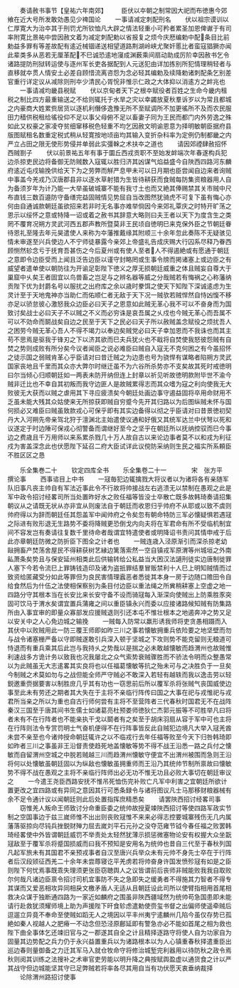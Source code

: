 <!-- { "loadSidebar": true } -->
　　奏请赦书事节【皇祐六年南郊】
　　臣伏以夲朝之制常因大祀而布徳惠今郊飨在近大号所发敢効愚见少禆国论
　　一事请减定刺配刑名
　　伏以祖宗谟训以仁厚寛大为治夲其于刑罚尤所钦恤凡大辟之情法轻重小可矜者累圣加恩俾谳于有司率附寛比景祐中尝因赦文着为减定刺配勅以省报复之烦今庆厯编勅中配条目比前勅益多罪有等差故配有逺近械锢递送相望道路荆湖岭峡尤聚奸慝比者蛮寇猖獗亦闻此辈类多从恶若无厘革配不巳诚恐逺地寖成渊薮乘间扇动助成厉阶幸因赦书乞令诸路提防刑狱转运使与逐州军长吏各据配到人元送犯由详加拣别所犯情理稍轻者与直移就夲贯人情安土必差自顾惜流离咨怨为念必轻其编勅及续降勅诸刺配条乞别差官重行详定议从减除则刑夲少清民心胥恱非惟示仁政之大体抑以消逺方之衅兆也
　　一事请减均畿县税赋
　　伏以京甸者天下之根夲赋役者百姓之生命今畿内租税之制比四方最重输送之不给则辄托于水旱之灾以幸蠲放夏秋羣诉岁以为常且都城之内豪商大姓累赀居货以逐机利僭侈逸豫无所不至赋调所不加更徭所不及而农民服田力穑供税租给徭役仰不足以事父母俯不足以畜妻子同为王民而都门内外劳逸之殊如此又权豪之家凌夺贫细窜移税色轻重不均乞因赦文明谕恩意为择明敏朝臣据府县版图赋租名数重定税式稍从轻寛按地顷亩均其输入变折杂科率为定例仍制都畿之内严立占田之限无使形势侵并单弱此实彊榦之术扶夲之道也
　　请因郊禋肆赦招怀西贼劄子
　　伏以前景祐五年有事于圜丘西戎贡职不至始发衅端次年春遂构兵犯边杀掠吏民边将备御无防贼数入寇辄以胜归济其凶谋气焰益盛今自陜西四路河东麟府逺近屯戍输挽供给天下为之劳弊而觧严息甲未可以日月期也臣尝闻自边来者询贼中事盖今羌戎乃汉唐郡县非以逐水草射猎为生皆待耕获而食贼每防集资粮器用人自为备须岁年为计乃能一大举虽破城寨不能有我寸土也而又絶其俸赐禁其关市贼中尺布直钱三数百邉防守备缮完益固贼情见势屈自当改图然犹骑虎不可复下虽有悔心亦何由自通诚款朝廷虽欲招来若非时无名事亦难举倘因今来郊礼覃庆之时特开旷荡之恩示以绥怀之意或特降一诏或着之赦书其辞意大略则曰夫王者以天下为度含生之类罔不覆育况朔方灵武河西五郡声教所暨莫非王民顷自徳明巳来克保外臣之节朝廷眷待恩礼至隆去年元昊遣使人来称为夲藩推戴缘其附顺三十余年忽此奏陈不无疑骇见情未审遂至兴兵使边人不宁师徒暴露今亲郊上帝盛礼告成庆赐大行囚系尽释乃眷西顾恻然轸念亏于抚育吾甚伤之今后夏州或有使人至者人不得遏絶或有愿通于朝廷之意即令边臣受而上闻且泛告边臣以谨守封略罔或生事令牓而掲诸塞上或边臣之有威望者遣单使以朝防往为开谕足彰陛下徳义之厚无损朝廷威重之体且贼妄自尊大于巢窟中乆矣王者固宜以鸟兽畜之岂足与之辨名器等威之分哉贼若有悔祸之心称藩纳贡陛下优为封爵名号以服扰之出府库之余以歳时豢饵之使天下知陛下深诚逺虑为生灵计至于天地鬼神亦当助仁而佑顺仁者无敌于天下况一贼欤若贼悍然自恃凶愎不移亦足以骄怠彼心激怒我众边臣必曰天子之恩意如此贼无革心我不可以不奋身而为国致讨矣战士必曰天子不以贼之不义而必穷诛是哀吾属之乆戍也今贼无革心而吾属不可以不効命而鬬战矣自边之民至于天下之民必曰天子所以赦贼盖念赋役之烦扰吾人之困劳今贼无革心吾人不得不竭力以奉边矣贼党必曰天子幸加恩而不我诛也而其主苟不思焉是驱我于锋刃之下以济其欲而巳夫兵犹火也不戢将自焚使我怒彼怨贼有自焚之势则成败有所分矣今议者闻臣之说必难臣曰贼自入寇无不克何困之有今虽招怀之徒示国之弱贼肯革心乎臣请对曰昔迁贼之为边患也号为骁悍有谋略者陷朔方灵武国家丧地且千里而其众亦大弊尔时继迁虽不为六谷所杀势亦不支矣故其死时戒徳明曰尔当倾心归顺朝廷如一两表未防开纳但连上封章以祈见听故徳明款附毕世不渝今贼非迁比也不幸自其初叛而我守边匪人是故贼累得志而其众嗜为寇之利向使我无大败彼无大获而以贼之虐用其下寻应疲溃矣今朝廷处画边事守遏益固将卒用命财用不乏虽未能大残其众姑使来无所掠获即贼自穷蹙今先开其归路以为后图纵贼未怀与国何损必又难臣曰贼虽致款戎心可保乎即有其实边备得以彻之乎臣请对曰昔景徳初契丹大入河朔先帝亲驾北狩于澶渊北主始遣使议通和好俄又其统军达兰中伏弩以死和议遂定于时边陲可保戎心彻警备而谓继好至今之坚乎在朝廷所以抚纳控驭而巳今事边之费歳且千万用师以来系累杀戮几十万人故自古以来论边事者莫不以和戎为利征戍为害盖深念此也伏愿陛下延召二府大臣试详此议傥防采纳则生民之福实所系頼臣不胜区区之恳



　　乐全集巻二十
　　钦定四库全书
　　乐全集卷二十一　　　　宋　张方平　撰论事
　　西事谘目上中书
　　一冦毎犯边辄擒戮大将议者以为诸将各有亲随军队旧事凡丧主帅自有军法近事此令不行故将帅接战左右逃溃无以禁制在愚观之此是军中政令招讨经畧司所当处置昨好水之败任福等皆没士卒散亡既多故韩琦奏请招集朝议从之请既无状从亦非宜从则废法自于朝廷而收恩归乎帅府不从耶或以致不虞则帅府得以为辞而朝廷任其怨盖军中闻帅府之令矣忽有朝命特防三军必懐疑惧若遇冦之际进有败形退无生路势不委将降贼更恐倒戈内向夫将在军君命有所不受临机制宜间不容发岂有奏请往复数千里待命者哉谓宜特遣使者或明降诏书责问其情申戒于后此亦章朝廷防微之防折臣下图全之计者也
　　一贼连歳入泾原渐引而深杀掠老幼敺拥畜产焚荡舍屋民不得耕获树艺縁边篱落索然一空自镇戎军原渭等州城垣之外南畆萧条矣势且与保安延州相类此后供输转给公私益当大困汉法讁刑徒实边唐制徙罪人塞下今若令流巳上罪铸钱造印及诸为盗扺罪结羣冒贩禁利十人巳上明知贼情而过致资给匿藏受分如此等罪但为良民害情理蠧恶者悉徙其本身一房于边随口赡田令自给食然后为什伍之法使相保察别为条目付边臣以重法绳之所兾稍耕塞上空虚之地一四路分守其根本当在长安比来长安守备不设而骑冦每入渐深向使贼出上防乘胜豕突固可饮马于渭水矣谓宜置兵蒲雍之间以重臣镇永兴而委以应接诸路候知贼有防集路所由入事宜审的即量众寡部发应援贼退则引还本屯不惟壮根本之地遏奔冲之势又足以安关中之人心免边城之输挽
　　一贼每入防常以羸形诱我师将吏贪愚相蹑而入其伏中以败贼用此一防三覆王师即如昨三川之事若懐敏拥重兵依险要之地坚壁而勿与战令诸塞栅严备以守即贼遂敢引兵深入顿于坚城之下攻则势不能克留则无粮道可恃退而有重兵乘其后此岂与我持乆之势哉以是揣之必未敢越懐敏而趋渭州也故贼惟利速战多方诡计务以致我也况我屡北之众气索势衰贼骤胜而不骄法令明而众整愚常以为此贼虽无大志逺畧其实良将也以任福葛懐敏等抗之殆未可与之决胜负于一旦矣今制贼之术莫如勿与之战但能全师严守贼必不敢深入若轻有越轶而我以逸击劳以轻鋭邀重赍据要害以制胜庻几乎其有功也一窃思前后所以覆军杀将张贼气丧国威使边事至此未有劳还之期者其大失在于主将不亲临行阵传曰国之大事在祀与戎惟祀与戎君所当亲之所以为重也自古行师何尝有主将不至营阵者三代春秋时国君无不在战阵秦汉三国至于唐其间书生儒士如诸葛亮杜预娄师徳狄仁杰郭元振等不可胜举凡曰将者未有不在行阵者也不能亲执干戈以鬬者有之矣至于胡床羽扇从容于军中可也主将在行阵则法令专赏罚明士气奋机便得不在行阵事皆反此自贼犯边境凡大举入冦羌酋未尝不亲至也今诸帅授命朝廷辄许之以不临戎行去年任福等败至今天下归咎韩琦即如昨者三川之事虽非王沿督责使趋死地盖懐敏等势不得不战王沿悉一路之兵付之懐敏而自留渭州空城之中脱若贼越三川而趋渭州懐敏守便宜不出渭州被围而急则王沿将何以处懐敏虽朝廷固以为纵敌也懐敏虽拥重师而王沿乃其统帅节制所禀故曰懐敏势不得不战在愚观之主将不亲临行阵师出必无功不惟无功且必败大事切在朝廷审议之
　　一今遣王尧臣西路安抚不惟吊死恤伤完补败亡凡军中利害之宜朝廷所欲计置更改之宜四路或有异同之意因其行可悉条録令与诸将图议凡士马那移财粮器械有余不足令通计议以闻朝廷则此后处置指挥庶精悉矣
　　请罢陜西招讨经畧司事
　　窃惟羌人叛命王师致讨分命重臣委之统帅故授夏竦陜西招讨等使四路军政实节制之空国事边于兹三嵗师惟不出出则丧败冦惟不来来必得志控要城寨残伤无几内属藩落驱掠向尽钝兵挫鋭财殚力屈去嵗刘平石元孙之没夺范雍节钺今春任福之败罢韩琦经畧使中外皆谓朝廷威罚不举责处太轻然犹薄示损惩微塞物论安有权握大众坐翫冦敌至于覆军杀将蹙国损威而曰我不预知是安用名为统帅也昔自三代至于春秋列国凡起军旅未有其国君不亲预戎事者自汉至唐兴兵举众未有元帅不身先士卒在于行阵者后汉段颎征西羌二十余年未尝蓐寝讫平羌虏若将帅奋身许国发愤殄冦有如是之臣则陛下何忧焉事既乖失理须更张臣窃聴舆人之议皆谓前后丧师非贼能败我我自取败尔何哉凡诸边臣禀令招讨司机宜事防不失之急即失之缓勇者不得施其力智者不得专其谋而又爱恶相攻异同相戾文檄矛盾人无适从且朝廷设此司所以使臂指相用首尾相救决众谋于独断通四路为一家近如麟府之围虽非陜西疆域然为统帅苟急国患即未能请行赴救犹须耀师境上助为声援陛下旰食轸虑遣勅使赍玺书督之出偏师使遥牵贼后逗遛立异竟不奉命至使贼如蹈无人之境因以平丰州夷宁逺麟州几陷今虽仅存势已孤絶如秦人视越人之肥瘠一不动念但恐泾原鄜延即有警急亦必不能如首尾之相为救也陛下曲全事体乞还竦旧官与之一郡遂其自全之计且精择逐路守将使人自为功家自为固量其边势配之兵力仍于永兴益置重兵以为诸路根本以为人心镇重春秋择遣重臣出巡边春则量御备之力迁其军马入就仓牧命守将修治城堑完利器用以待防秋之政令焉秋则阅其训练之法搜补之术审官吏劳能以明升降之典按赋舆盈虚以通货食之计以严其战守但边城能坚其守已足弊贼若将率各尽其用自当有功伏愿天衷垂纳裁择
　　论除渭州路招讨使事
